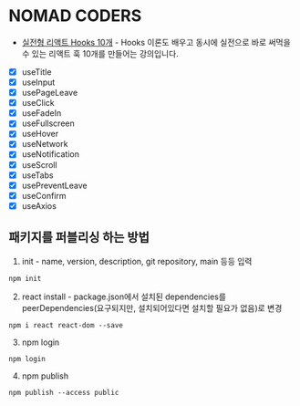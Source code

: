 # NOMAD CODERS

- [실전형 리액트 Hooks 10개](https://academy.nomadcoders.co/p/introduction-to-react-hooks) - Hooks 이론도 배우고 동시에 실전으로 바로 써먹을 수 있는 리액트 훅 10개를 만들어는 강의입니다.

- [x] useTitle
- [x] useInput
- [x] usePageLeave
- [x] useClick
- [x] useFadeIn
- [x] useFullscreen
- [x] useHover
- [x] useNetwork
- [x] useNotification
- [x] useScroll
- [x] useTabs
- [x] usePreventLeave
- [x] useConfirm
- [x] useAxios

## 패키지를 퍼블리싱 하는 방법

1. init - name, version, description, git repository, main 등등 입력
```
npm init
```

2. react install - package.json에서 설치된 dependencies를 peerDependencies(요구되지만, 설치되어있다면 설치할 필요가 없음)로 변경
```
npm i react react-dom --save
```

3. npm login
```
npm login
```

4. npm publish
```
npm publish --access public
```

